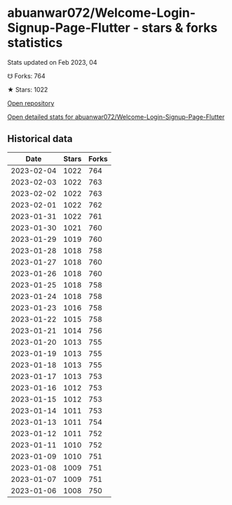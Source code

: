 # abuanwar072/Welcome-Login-Signup-Page-Flutter - stars & forks statistics

Stats updated on Feb 2023, 04

☋ Forks: 764

★ Stars: 1022

[Open repository](https://github.com/abuanwar072/Welcome-Login-Signup-Page-Flutter)

[Open detailed stats for abuanwar072/Welcome-Login-Signup-Page-Flutter](https://reviewgithub.com/rep/abuanwar072/Welcome-Login-Signup-Page-Flutter)

## Historical data
| Date | Stars | Forks |
|------|-------|-------|
| 2023-02-04 | 1022 | 764 | 
| 2023-02-03 | 1022 | 763 | 
| 2023-02-02 | 1022 | 763 | 
| 2023-02-01 | 1022 | 762 | 
| 2023-01-31 | 1022 | 761 | 
| 2023-01-30 | 1021 | 760 | 
| 2023-01-29 | 1019 | 760 | 
| 2023-01-28 | 1018 | 758 | 
| 2023-01-27 | 1018 | 760 | 
| 2023-01-26 | 1018 | 760 | 
| 2023-01-25 | 1018 | 758 | 
| 2023-01-24 | 1018 | 758 | 
| 2023-01-23 | 1016 | 758 | 
| 2023-01-22 | 1015 | 758 | 
| 2023-01-21 | 1014 | 756 | 
| 2023-01-20 | 1013 | 755 | 
| 2023-01-19 | 1013 | 755 | 
| 2023-01-18 | 1013 | 755 | 
| 2023-01-17 | 1013 | 753 | 
| 2023-01-16 | 1012 | 753 | 
| 2023-01-15 | 1012 | 753 | 
| 2023-01-14 | 1011 | 753 | 
| 2023-01-13 | 1011 | 754 | 
| 2023-01-12 | 1011 | 752 | 
| 2023-01-11 | 1010 | 752 | 
| 2023-01-09 | 1010 | 751 | 
| 2023-01-08 | 1009 | 751 | 
| 2023-01-07 | 1009 | 751 | 
| 2023-01-06 | 1008 | 750 | 

